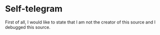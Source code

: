 # Self-telegram
First of all, I would like to state that I am not the creator of this source and I debugged this source. 
